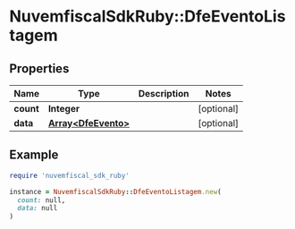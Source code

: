# NuvemfiscalSdkRuby::DfeEventoListagem

## Properties

| Name | Type | Description | Notes |
| ---- | ---- | ----------- | ----- |
| **count** | **Integer** |  | [optional] |
| **data** | [**Array&lt;DfeEvento&gt;**](DfeEvento.md) |  | [optional] |

## Example

```ruby
require 'nuvemfiscal_sdk_ruby'

instance = NuvemfiscalSdkRuby::DfeEventoListagem.new(
  count: null,
  data: null
)
```

